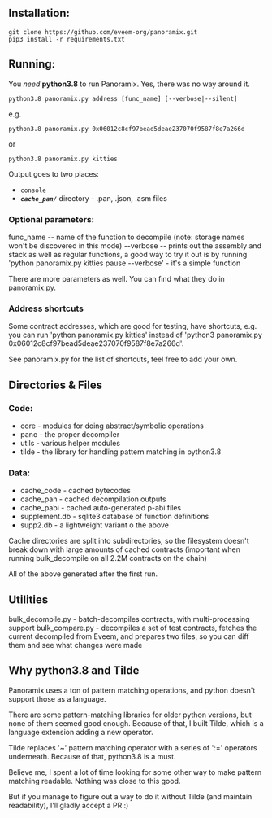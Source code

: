 ## Installation:

```
git clone https://github.com/eveem-org/panoramix.git
pip3 install -r requirements.txt
```

## Running:

You *need* **python3.8** to run Panoramix. Yes, there was no way around it.

```
python3.8 panoramix.py address [func_name] [--verbose|--silent]
```

e.g.

```
python3.8 panoramix.py 0x06012c8cf97bead5deae237070f9587f8e7a266d
```
or
```
python3.8 panoramix.py kitties
```


Output goes to two places:
- `console`
- ***`cache_pan/`*** directory - .pan, .json, .asm files

### Optional parameters:

func_name -- name of the function to decompile (note: storage names won't be discovered in this mode)
--verbose -- prints out the assembly and stack as well as regular functions, a good way to try it out is
by running 'python panoramix.py kitties pause --verbose' - it's a simple function

There are more parameters as well. You can find what they do in panoramix.py.

### Address shortcuts
Some contract addresses, which are good for testing, have shortcuts, e.g. you can run
'python panoramix.py kitties' instead of 'python3 panoramix.py 0x06012c8cf97bead5deae237070f9587f8e7a266d'.

See panoramix.py for the list of shortcuts, feel free to add your own.

## Directories & Files

### Code:
- core - modules for doing abstract/symbolic operations
- pano - the proper decompiler
- utils - various helper modules
- tilde - the library for handling pattern matching in python3.8

### Data:
- cache_code - cached bytecodes
- cache_pan - cached decompilation outputs
- cache_pabi - cached auto-generated p-abi files
- supplement.db - sqlite3 database of function definitions
- supp2.db - a lightweight variant o the above

Cache directories are split into subdirectories, so the filesystem doesn't break down with large amounts
of cached contracts (important when running bulk_decompile on all 2.2M contracts on the chain)

All of the above generated after the first run.

## Utilities
bulk_decompile.py - batch-decompiles contracts, with multi-processing support
bulk_compare.py - decompiles a set of test contracts, fetches the current decompiled from Eveem, and prepares two files, so you can diff them and see what changes were made

## Why **python3.8** and **Tilde**
Panoramix uses a ton of pattern matching operations, and python doesn't support those as a language.

There are some pattern-matching libraries for older python versions, but none of them seemed good enough.
Because of that, I built Tilde, which is a language extension adding a new operator.

Tilde replaces '~' pattern matching operator with a series of ':=' operators underneath.
Because of that, python3.8 is a must.

Believe me, I spent a lot of time looking for some other way to make pattern matching readable.
Nothing was close to this good.

But if you manage to figure out a way to do it without Tilde (and maintain readability), I'll gladly accept a PR :)
